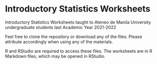# Introductory Statistics Worksheets
Introductory Statistics Worksheets taught to Ateneo de Manila University undergraduate students last Academic Year 2021-2022

Feel free to clone the repository or download any of the files. Please attribute accordingly when using any of the materials.

R and RStudio are required to access these files. The worksheets are in R Markdown files, which may be opened in RStudio.
